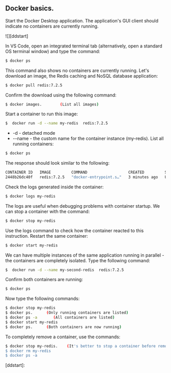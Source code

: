 ## Docker basics.

Start the Docker Desktop application. The application's GUI client should indicate no containers are currently running. 

![][ddstart]

In VS Code, open an integrated terminal tab (alternatively, open a standard OS terminal window) and type the command:
~~~bash
$ docker ps
~~~
This command also shows no containers are currently running. Let's download an image, the Redis caching and NoSQL database application:
~~~bash
$ docker pull redis:7.2.5 
~~~
Confirm the download using the following command:
~~~bash
$ docker images.        (List all images)
~~~
Start a container to run this image:
~~~bash
$  docker run -d --name my-redis  redis:7.2.5 
~~~
+ -d - detached mode
+ --name - the custom name for the container instance (my-redis).
List all running containers:
~~~bash
$ docker ps
~~~
The response should look similar to the following:
~~~bash
CONTAINER ID   IMAGE         COMMAND                  CREATED         STATUS         PORTS      NAMES
2448b26dc40f   redis:7.2.5   "docker-entrypoint.s…"   3 minutes ago   Up 3 minutes   6379/tcp   my-redis
~~~
Check the logs generated inside the container:
~~~bash
$ docker logs my-redis
~~~
The logs are useful when debugging problems with container startup.
We can stop a container with the command:
~~~bash
$ docker stop my-redis
~~~
 Use the logs command to check how the container reacted to this instruction. Restart the same container:
~~~bash
$ docker start my-redis
~~~
We can have multiple instances of the same application running in parallel - the containers are completely isolated. Type the following command:
~~~bash
$  docker run -d --name my-second-redis  redis:7.2.5 
~~~
Confirm both containers are running:
~~~bash
$ docker ps
~~~
Now type the following commands:
~~~bash
$ docker stop my-redis
$ docker ps.      (Only running containers are listed)
$ docker ps -a       (All containers are listed)
$ docker start my-redis
$ docker ps.      (Both containers are now running)
~~~
To completely remove a container, use the commands:
~~~bash
$ docker stop my-redis.    (It's better to stop a container before removing it)
$ docker rm my-redis
$ docker ps -a
~~~

[ddstart]: 